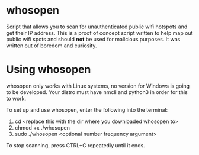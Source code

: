# whosopen
Script that allows you to scan for unauthenticated public wifi hotspots and get their IP address. This is a proof of concept script written to help map out public wifi spots and should **not** be used for malicious purposes. It was written out of boredom and curiosity.  

# Using whosopen

whosopen only works with Linux systems, no version for Windows is going to be developed. Your distro must have nmcli and python3 in order for this to work.

To set up and use whosopen, enter the following into the terminal:

1. cd \<replace this with the dir where you downloaded whosopen to\>
2. chmod +x ./whosopen
3. sudo ./whosopen \<optional number frequency argument\>

To stop scanning, press CTRL+C repeatedly until it ends.

